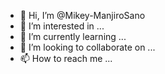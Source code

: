 - 👋 Hi, I’m @Mikey-ManjiroSano
- 👀 I’m interested in ...
- 🌱 I’m currently learning ...
- 💞️ I’m looking to collaborate on ...
- 📫 How to reach me ...

<!---
Mikey-ManjiroSano/Mikey-ManjiroSano is a ✨ special ✨ repository because its `README.md` (this file) appears on your GitHub profile.
You can click the Preview link to take a look at your changes.
--->
